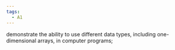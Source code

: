 ```yaml
---
tags:
  - A1
---
```

demonstrate the ability to use different data types, including one-dimensional arrays, in computer programs;